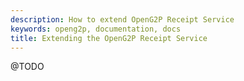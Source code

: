 ```yaml
---
description: How to extend OpenG2P Receipt Service
keywords: openg2p, documentation, docs
title: Extending the OpenG2P Receipt Service
---
```


@TODO

